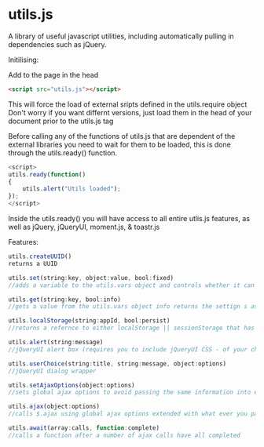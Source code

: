 # utils.js
A library of useful javascript utilities, including automatically pulling in dependencies such as jQuery. 

Initilising:

Add to the page in the head
```html
<script src="utils.js"></script>
```

This will force the load of external sripts defined in the utils.require object
Don't worry if you want differnt versions, just load them in the head of your document prior to the utils.js tag

Before calling any of the functions of utils.js that are dependent of the external libraries you need to wait for them to be loaded, this is done through the utils.ready() function.
```javascript
<script>
utils.ready(function()
{
	utils.alert("Utils loaded");
});
</script>
```
Inside the utils.ready() you will have access to all entire utlis.js features, as well as jQuery, jQueryUI, moment.js, & toastr.js

Features:
```javascript
utils.createUUID() 
returns a UUID

utils.set(string:key, object:value, bool:fixed) 
//adds a variable to the utils.vars object and controls whether it can be changed

utils.get(string:key, bool:info) 
//gets a value from the utils.vars object info returns the settign s as well as the value

utils.localStorage(string:appId, bool:persist) 
//returns a refernce to either localStorage || sessionStorage that has associated functions for managing data

utils.alert(string:message) 
//jQueryUI alert box (requires you to include jQueryUI CSS - of your choice)

utils.userChoice(string:title, string:message, object:options) 
//jQueryUI dialog wrapper

utils.setAjaxOptions(object:options) 
//sets global ajax options to avoid passing the same information into each calling

utils.ajax(object:options) 
//calls $.ajax using global ajax options extended with what ever you pass in

utils.await(array:calls, function:complete)
//calls a function after a number of ajax calls have all completed
```


